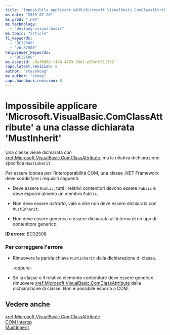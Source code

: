 ```yaml
---
title: "Impossibile applicare &#39;Microsoft.VisualBasic.ComClassAttribute&#39; a una classe dichiarata &#39;MustInherit&#39; | Microsoft Docs"
ms.date: "2015-07-20"
ms.prod: ".net"
ms.technology: 
  - "devlang-visual-basic"
ms.topic: "article"
f1_keywords: 
  - "BC32508"
  - "vbc32508"
helpviewer_keywords: 
  - "BC32508"
ms.assetid: c8af606d-f448-4703-98df-e594fd511f92
caps.latest.revision: 8
author: "stevehoag"
ms.author: "shoag"
caps.handback.revision: 8
---
```

# Impossibile applicare &#39;Microsoft.VisualBasic.ComClassAttribute&#39; a una classe dichiarata &#39;MustInherit&#39;
Una classe viene dichiarata con <xref:Microsoft.VisualBasic.ComClassAttribute>, ma la relativa dichiarazione specifica `MustInherit`.  
  
 Per essere idonea per l'interoperabilità COM, una classe .NET Framework deve soddisfare i requisiti seguenti:  
  
-   Deve essere `Public`, tutti i relativi contenitori devono essere `Public` e deve esporre almeno un membro `Public`.  
  
-   Non deve essere *astratta*, vale a dire non deve essere dichiarata con `MustInherit`.  
  
-   Non deve essere generica o essere dichiarata all'interno di un tipo di contenitore generico.  
  
 **ID errore:** BC32508  
  
### Per correggere l'errore  
  
-   Rimuovere la parola chiave `MustInherit` dalla dichiarazione di classe.  
  
     \-oppure\-  
  
-   Se la classe o il relativo elemento contenitore deve essere generico, rimuovere <xref:Microsoft.VisualBasic.ComClassAttribute> dalla dichiarazione di classe. Non è possibile esporla a COM.  
  
## Vedere anche  
 <xref:Microsoft.VisualBasic.ComClassAttribute>   
 [COM Interop](../../visual-basic/programming-guide/com-interop/index.md)   
 [MustInherit](../../visual-basic/language-reference/modifiers/mustinherit.md)